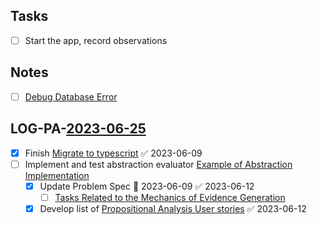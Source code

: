 ## Tasks
- [ ] Start the app, record observations

## Notes
- [ ] [Debug Database Error](Debug%20Database%20Error.md)



## LOG-PA-[2023-06-25](2023-06-25)
- [x] Finish [Migrate to typescript](Migrate%20to%20typescript.md) ✅ 2023-06-09
- [ ] Implement and test abstraction evaluator [Example of Abstraction Implementation](Example%20of%20Abstraction%20Implementation.md)
	- [x] Update Problem Spec 📅 2023-06-09 ✅ 2023-06-12
		- [ ] [Tasks Related to the Mechanics of Evidence Generation](Tasks%20Related%20to%20the%20Mechanics%20of%20Evidence%20Generation.md)
	- [x] Develop list of [Propositional Analysis User stories](Propositional%20Analysis%20User%20stories.md) ✅ 2023-06-12